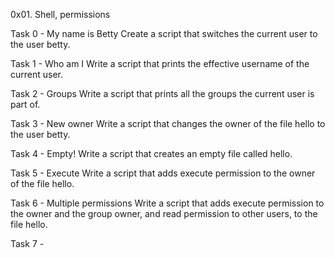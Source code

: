0x01. Shell, permissions

Task 0 - My name is Betty
Create a script that switches the current user to the user betty.

Task 1 - Who am I
Write a script that prints the effective username of the current user.

Task 2 - Groups
Write a script that prints all the groups the current user is part of.

Task 3 - New owner
Write a script that changes the owner of the file hello to the user betty.

Task 4 - Empty!
Write a script that creates an empty file called hello.

Task 5 - Execute 
Write a script that adds execute permission to the owner of the file hello.

Task 6 - Multiple permissions
Write a script that adds execute permission to the owner and the group owner, and read permission to other users, to the file hello.

Task 7 - 
